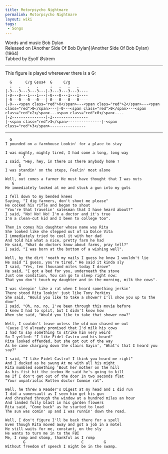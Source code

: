 ```yaml
---
title: Motorpsycho Nightmare
permalink: Motorpsycho Nightmare
layout: wiki
tags:
 - Songs
---
```


Words and music Bob Dylan  
Released on [Another Side Of Bob
Dylan](Another Side Of Bob Dylan) (1964)  
Tabbed by Eyolf Østrem

* * * * *

This figure is played whereever there is a G:

      G      C/g Gsus4  G     C/g
      :   .   .   .     :   .   .   .
    |-3---3---3---3---|-3---3---3---3----
    |-0---0---1---1---|-0---0---1---1----
    |-0---0---0---0---|-0---0---0---0----
    |-0---<span class="red">0</span>---<span class="red">2</span>---<span class="red">0</span>---|-0---<span class="red">0</span>---<span class="red">2</span>---<span class="red">0</span>----
    |-2---------------|-2----------------
    |-<span class="red">3</span>---------------|-<span class="red">3</span>----------------

* * * * *

      G
    I pounded on a farmhouse Lookin' for a place to stay

    I was mighty, mighty tired, I had come a long, long way
            C
    I said, "Hey, hey, in there Is there anybody home ?
          G
    I was standin' on the steps, Feelin' most alone
          D
    Well, out comes a farmer He must have thought that I was nuts
       G
    He immediately looked at me and stuck a gun into my guts

    I fell down to my bended knees
    Saying, "I dig farmers, don't shoot me please"
    He cocked his rifle and began to shout
    "You're that travelin' salesman that I have heard about?"
    I said, "No! No! No! I'm a doctor and it's true
    I'm a clean-cut kid and I been to college too".

    Then in comes his daughter whose name was Rita
    She looked like she stepped out of La Dolce Vita
    I immediately tried to cool it with her dad
    And told him what a nice, pretty farm he had
    He said, "What do doctors know about farms, pray tell?"
    I said, "I was born at the bottom of a wishing well".

    Well, by the dirt 'neath my nails I guess he knew I wouldn't lie
    He said "I guess, you're tired." He said it kinda sly
    I said, "Yes, ten thousand miles today I drove"
    He said, "I got a bed for you, underneath the stove
    Just one condition, You can go to sleep right now:
    That you don't touch my daughter and in the morning, milk the cows".

    I was sleepin' like a rat when I heard something jerkin'
    There stood Rita lookin' just like Tony Perkins
    She said, "Would you like to take a shower? I'll show you up to the door"
    I said, "Oh, no, no, I've been through this movie before
    I knew I had to split, but I didn't know how
    When she said, "Would you like to take that shower now?"

    Well, I couldn't leave unless the old man chased me out
    'Cause I'd already promised that I'd milk his cows
    I had to say something to strike him very weird
    So I yelled: "I like Fidel Castro and his beard"
    Rita looked offended, but she got out of the way
    As he came charging down the stairs Sayin', "What's that I heard you say?"

    I said, "I like Fidel Castro! I think you heard me right"
    And I ducked as he swung At me with all his might
    Rita mumbled something 'Bout her mother on the hill
    As his fist hit the icebox He said he's going to kill
    me If I don't get out of the door In two seconds flat
    "Your unpatriotic Rotten doctor Commie rat".

    Well, he threw a Reader's Digest at my head and I did run
    I did a somersault as I seen him get his gun
    And chrashed through the window at a hundred miles an hour
    And landed fully blast in his garden flowers
    Rita said, "Come back" as he started to load
    The sun was comin' up and I was runnin' down the road.

    Well, I don't figure I'll be back there for a spell
    Even though Rita moved away and got a job in a motel
    He still waits for me, constant, on the sly
    He wants to turn me in to the FBI
    Me, I romp and stomp, thankful as I romp
            G                         C         G
    Without freedom of speech I might be in the swamp.
